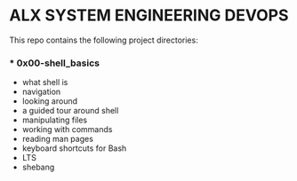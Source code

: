 # ALX SYSTEM ENGINEERING DEVOPS
This repo contains the following project directories:

### * 0x00-shell_basics
* what shell is
* navigation
* looking around
* a guided tour around shell
* manipulating files
* working with commands
* reading man pages
* keyboard shortcuts for Bash
* LTS
* shebang
